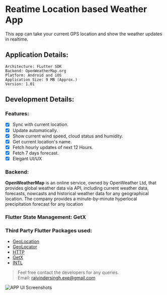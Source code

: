 # Reatime Location based Weather App
This app can take your current GPS location and show the weather updates in realtime.


## Application Details:
```
Architecture: FLutter SDK
Backend: OpenWeatherMap.org
Platform: Android and iOS
Application Size: 9 MB (Approx.)
Version: 1.01
```

## Development Details:


### Features:
- [x] Sync with current location.
- [x] Update automatically.
- [x] Show current wind speed, cloud status and humidity.
- [x] Get current location's name.
- [x] Fetch hourly updates of next 12 Hours.
- [x] Fetch 7 days forecast. 
- [x] Elegant UI/UX

### Backend: 
**OpenWeatherMap** is an online service, owned by OpenWeather Ltd, that provides global weather data via API, including current weather data, forecasts, nowcasts and historical weather data for any geographical location. The company provides a minute-by-minute hyperlocal precipitation forecast for any location

### Flutter State Management: GetX

### Third Party Flutter Packages used: 
- [GeoLocation](https://pub.dev/packages/geolocation)
- [GeoLocator](https://pub.dev/packages/geolocator)
- [HTTP](https://pub.dev/packages/http)
- [GetX](https://pub.dev/packages/get)
- [INTL](https://pub.dev/packages/intl)

> Feel free contact the developers for any queries. <br>
> Email: rajvindersingh.exe@gmail.com <br>


![APP UI Screenshots](https://user-images.githubusercontent.com/95021955/235283804-d3cc6df4-c9e2-49cc-ad83-90368dbadff2.png)

